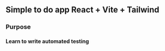 <h2>Simple to do app React + Vite + Tailwind</h2>

<h3>Purpose</h3>
<h4>Learn to write automated testing</h4>
